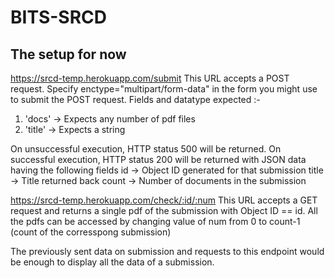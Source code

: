 # BITS-SRCD

## The setup for now

https://srcd-temp.herokuapp.com/submit 
This URL accepts a POST request. 
Specify enctype="multipart/form-data" in the form you might use to submit the POST request. 
Fields and datatype expected :-
1. 'docs' -> Expects any number of pdf files
2. 'title' -> Expects a string

On unsuccessful execution, HTTP status 500 will be returned.
On successful execution, HTTP status 200 will be returned with JSON data having the following fields
id -> Object ID generated for that submission
title -> Title returned back
count -> Number of documents in the submission


https://srcd-temp.herokuapp.com/check/:id/:num
This URL accepts a GET request and returns a single pdf of the submission with Object ID == id.
All the pdfs can be accessed by changing value of num from 0 to count-1 (count of the corresspong submission)

The previously sent data on submission and requests to this endpoint would be enough to display all the data of a submission.

